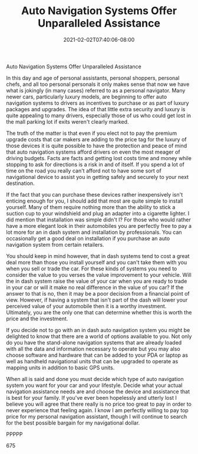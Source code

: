 ﻿---
title: "Auto Navigation Systems Offer Unparalleled Assistance"
date: 2021-02-02T07:40:06-08:00
description: "Auto Navigation Systems txt Tips for Web Success"
featured_image: "/images/Auto Navigation Systems txt.jpg"
tags: ["Auto Navigation Systems txt"]
---

Auto Navigation Systems Offer Unparalleled Assistance

In this day and age of personal assistants, personal shoppers, personal chefs, and all too personal personals it only makes sense that now we have what is jokingly (in many cases) referred to as a personal navigator. Many newer cars, particularly luxury models, are beginning to offer auto navigation systems to drivers as incentives to purchase or as part of luxury packages and upgrades. The idea of that little extra security and luxury is quite appealing to many drivers, especially those of us who could get lost in the mall parking lot if exits weren't clearly marked. 

The truth of the matter is that even if you elect not to pay the premium upgrade costs that car makers are adding to the price tag for the luxury of those devices it is quite possible to have the protection and peace of mind that auto navigation systems afford drivers on even the most meager of driving budgets. Facts are facts and getting lost costs time and money while stopping to ask for directions is a risk in and of itself. If you spend a lot of time on the road you really can't afford not to have some sort of navigational device to assist you in getting safely and securely to your next destination.

If the fact that you can purchase these devices rather inexpensively isn't enticing enough for you, I should add that most are quite simple to install yourself. Many of them require nothing more than the ability to stick a suction cup to your windshield and plug an adapter into a cigarette lighter. I did mention that installation was simple didn't I? For those who would rather have a more elegant look in their automobiles you are perfectly free to pay a lot more for an in dash system and installation by professionals. You can occasionally get a good deal on installation if you purchase an auto navigation system from certain retailers. 

You should keep in mind however, that in dash systems tend to cost a great deal more than those you install yourself and you can't take them with you when you sell or trade the car. For these kinds of systems you need to consider the value to you verses the value improvement to your vehicle. Will the in dash system raise the value of your car when you are ready to trade in your car or will it make no real difference in the value of you car? If the answer to that is no, then it may be a poor decision from a financial point of view. However, if having a system that isn't part of the dash will lower your perceived value of your automobile then it is a worthy investment. Ultimately, you are the only one that can determine whether this is worth the price and the investment.

If you decide not to go with an in dash auto navigation system you might be delighted to know that there are a world of options available to you. Not only do you have the stand-alone navigation systems that are already loaded with all the data and information necessary to operate but you may also choose software and hardware that can be added to your PDA or laptop as well as handheld navigational units that can be upgraded to operate as mapping units in addition to basic GPS units. 

When all is said and done you must decide which type of auto navigation system you want for your car and your lifestyle. Decide what your actual navigation assistance needs are and choose the device and assistance that is best for your family. If you've ever been hopelessly and utterly lost I believe you will agree that there really is no price too great to pay in order to never experience that feeling again. I know I am perfectly willing to pay top price for my personal navigation assistant, though I will continue to search for the best possible bargain for my navigational dollar.

PPPPP

675

